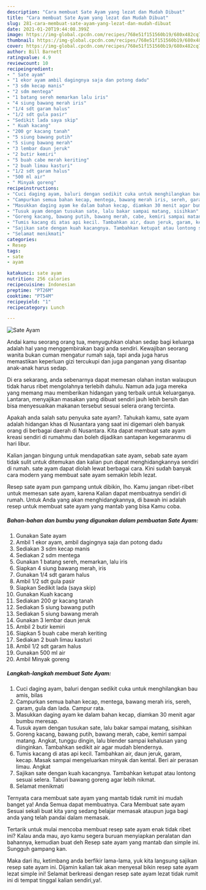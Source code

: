 ```yaml
---
description: "Cara membuat Sate Ayam yang lezat dan Mudah Dibuat"
title: "Cara membuat Sate Ayam yang lezat dan Mudah Dibuat"
slug: 281-cara-membuat-sate-ayam-yang-lezat-dan-mudah-dibuat
date: 2021-01-20T19:44:08.399Z
image: https://img-global.cpcdn.com/recipes/768e51f151560b19/680x482cq70/sate-ayam-foto-resep-utama.jpg
thumbnail: https://img-global.cpcdn.com/recipes/768e51f151560b19/680x482cq70/sate-ayam-foto-resep-utama.jpg
cover: https://img-global.cpcdn.com/recipes/768e51f151560b19/680x482cq70/sate-ayam-foto-resep-utama.jpg
author: Bill Barnett
ratingvalue: 4.9
reviewcount: 10
recipeingredient:
- " Sate ayam"
- "1 ekor ayam ambil dagingnya saja dan potong dadu"
- "3 sdm kecap manis"
- "2 sdm mentega"
- "1 batang sereh memarkan lalu iris"
- "4 siung bawang merah iris"
- "1/4 sdt garam halus"
- "1/2 sdt gula pasir"
- "Sedikit lada saya skip"
- " Kuah kacang"
- "200 gr kacang tanah"
- "5 siung bawang putih"
- "5 siung bawang merah"
- "3 lembar daun jeruk"
- "2 butir kemiri"
- "5 buah cabe merah keriting"
- "2 buah limau kasturi"
- "1/2 sdt garam halus"
- "500 ml air"
- " Minyak goreng"
recipeinstructions:
- "Cuci daging ayam, baluri dengan sedikit cuka untuk menghilangkan bau amis, bilas"
- "Campurkan semua bahan kecap, mentega, bawang merah iris, sereh, garam, gula dan lada. Campur rata."
- "Masukkan daging ayam ke dalam bahan kecap, diamkan 30 menit agar bumbu meresap."
- "Tusuk ayam dengan tusukan sate, lalu bakar sampai matang, sisihkan"
- "Goreng kacang, bawang putih, bawang merah, cabe, kemiri sampai matang. Angkat, tunggu dingin, lalu blender sampai kehalusan yang diinginkan. Tambahkan sedikit air agar mudah blendernya."
- "Tumis kacang di atas api kecil. Tambahkan air, daun jeruk, garam, kecap. Masak sampai mengeluarkan minyak dan kental. Beri air perasan limau. Angkat"
- "Sajikan sate dengan kuah kacangnya. Tambahkan ketupat atau lontong sesuai selera. Taburi bawang goreng agar lebih nikmat."
- "Selamat menikmati"
categories:
- Resep
tags:
- sate
- ayam

katakunci: sate ayam 
nutrition: 256 calories
recipecuisine: Indonesian
preptime: "PT26M"
cooktime: "PT54M"
recipeyield: "1"
recipecategory: Lunch

---
```



![Sate Ayam](https://img-global.cpcdn.com/recipes/768e51f151560b19/680x482cq70/sate-ayam-foto-resep-utama.jpg)

Andai kamu seorang orang tua, menyuguhkan olahan sedap bagi keluarga adalah hal yang menggembirakan bagi anda sendiri. Kewajiban seorang  wanita bukan cuman mengatur rumah saja, tapi anda juga harus memastikan keperluan gizi tercukupi dan juga panganan yang disantap anak-anak harus sedap.

Di era  sekarang, anda sebenarnya dapat memesan olahan instan walaupun tidak harus ribet mengolahnya terlebih dahulu. Namun ada juga mereka yang memang mau memberikan hidangan yang terbaik untuk keluarganya. Lantaran, menyajikan masakan yang dibuat sendiri jauh lebih bersih dan bisa menyesuaikan makanan tersebut sesuai selera orang tercinta. 



Apakah anda salah satu penyuka sate ayam?. Tahukah kamu, sate ayam adalah hidangan khas di Nusantara yang saat ini digemari oleh banyak orang di berbagai daerah di Nusantara. Kita dapat membuat sate ayam kreasi sendiri di rumahmu dan boleh dijadikan santapan kegemaranmu di hari libur.

Kalian jangan bingung untuk mendapatkan sate ayam, sebab sate ayam tidak sulit untuk ditemukan dan kalian pun dapat menghidangkannya sendiri di rumah. sate ayam dapat diolah lewat berbagai cara. Kini sudah banyak cara modern yang membuat sate ayam semakin lebih lezat.

Resep sate ayam pun gampang untuk dibikin, lho. Kamu jangan ribet-ribet untuk memesan sate ayam, karena Kalian dapat membuatnya sendiri di rumah. Untuk Anda yang akan menghidangkannya, di bawah ini adalah resep untuk membuat sate ayam yang mantab yang bisa Kamu coba.

<!--inarticleads1-->

##### Bahan-bahan dan bumbu yang digunakan dalam pembuatan Sate Ayam:

1. Gunakan  Sate ayam
1. Ambil 1 ekor ayam, ambil dagingnya saja dan potong dadu
1. Sediakan 3 sdm kecap manis
1. Sediakan 2 sdm mentega
1. Gunakan 1 batang sereh, memarkan, lalu iris
1. Siapkan 4 siung bawang merah, iris
1. Gunakan 1/4 sdt garam halus
1. Ambil 1/2 sdt gula pasir
1. Siapkan Sedikit lada (saya skip)
1. Gunakan  Kuah kacang
1. Sediakan 200 gr kacang tanah
1. Sediakan 5 siung bawang putih
1. Sediakan 5 siung bawang merah
1. Gunakan 3 lembar daun jeruk
1. Ambil 2 butir kemiri
1. Siapkan 5 buah cabe merah keriting
1. Sediakan 2 buah limau kasturi
1. Ambil 1/2 sdt garam halus
1. Gunakan 500 ml air
1. Ambil  Minyak goreng




<!--inarticleads2-->

##### Langkah-langkah membuat Sate Ayam:

1. Cuci daging ayam, baluri dengan sedikit cuka untuk menghilangkan bau amis, bilas
1. Campurkan semua bahan kecap, mentega, bawang merah iris, sereh, garam, gula dan lada. Campur rata.
1. Masukkan daging ayam ke dalam bahan kecap, diamkan 30 menit agar bumbu meresap.
1. Tusuk ayam dengan tusukan sate, lalu bakar sampai matang, sisihkan
1. Goreng kacang, bawang putih, bawang merah, cabe, kemiri sampai matang. Angkat, tunggu dingin, lalu blender sampai kehalusan yang diinginkan. Tambahkan sedikit air agar mudah blendernya.
1. Tumis kacang di atas api kecil. Tambahkan air, daun jeruk, garam, kecap. Masak sampai mengeluarkan minyak dan kental. Beri air perasan limau. Angkat
1. Sajikan sate dengan kuah kacangnya. Tambahkan ketupat atau lontong sesuai selera. Taburi bawang goreng agar lebih nikmat.
1. Selamat menikmati




Ternyata cara membuat sate ayam yang mantab tidak rumit ini mudah banget ya! Anda Semua dapat membuatnya. Cara Membuat sate ayam Sesuai sekali buat kita yang sedang belajar memasak ataupun juga bagi anda yang telah pandai dalam memasak.

Tertarik untuk mulai mencoba membuat resep sate ayam enak tidak ribet ini? Kalau anda mau, ayo kamu segera buruan menyiapkan peralatan dan bahannya, kemudian buat deh Resep sate ayam yang mantab dan simple ini. Sungguh gampang kan. 

Maka dari itu, ketimbang anda berfikir lama-lama, yuk kita langsung sajikan resep sate ayam ini. Dijamin kalian tak akan menyesal bikin resep sate ayam lezat simple ini! Selamat berkreasi dengan resep sate ayam lezat tidak rumit ini di tempat tinggal kalian sendiri,ya!.


